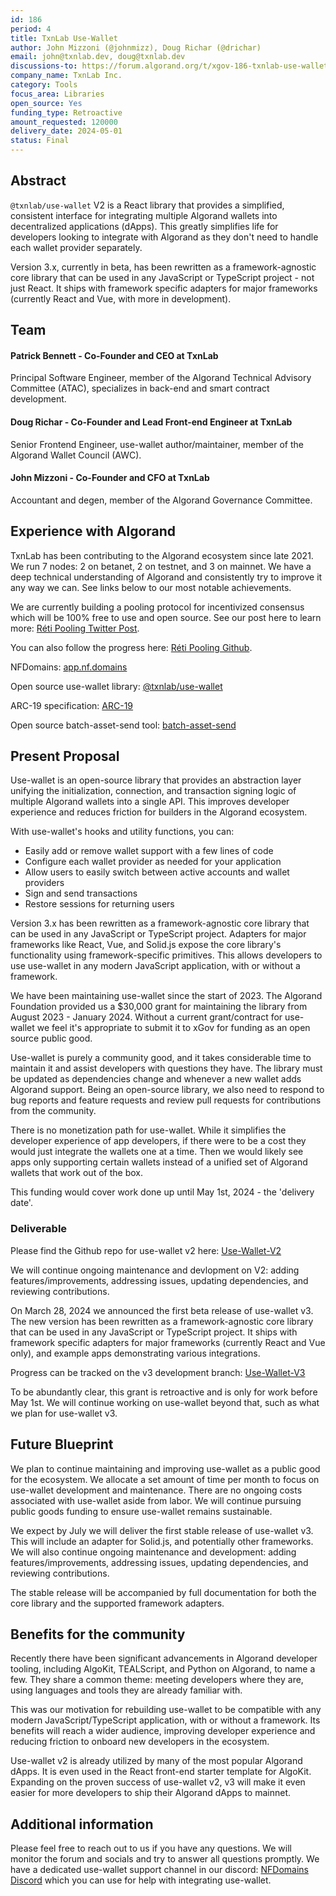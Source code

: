 ```yaml
---
id: 186
period: 4
title: TxnLab Use-Wallet
author: John Mizzoni (@johnmizz), Doug Richar (@drichar)
email: john@txnlab.dev, doug@txnlab.dev
discussions-to: https://forum.algorand.org/t/xgov-186-txnlab-use-wallet-discussion/11797
company_name: TxnLab Inc.
category: Tools
focus_area: Libraries
open_source: Yes
funding_type: Retroactive
amount_requested: 120000
delivery_date: 2024-05-01
status: Final
---
```


## Abstract
`@txnlab/use-wallet` V2 is a React library that provides a simplified, consistent interface for integrating multiple Algorand wallets into decentralized applications (dApps). This greatly simplifies life for developers looking to integrate with Algorand as they don't need to handle each wallet provider separately.

Version 3.x, currently in beta, has been rewritten as a framework-agnostic core library that can be used in any JavaScript or TypeScript project - not just React. It ships with framework specific adapters for major frameworks (currently React and Vue, with more in development).

## Team
#### Patrick Bennett - Co-Founder and CEO at TxnLab

Principal Software Engineer, member of the Algorand Technical Advisory Committee (ATAC), specializes in back-end and smart contract development.

#### Doug Richar - Co-Founder and Lead Front-end Engineer at TxnLab

Senior Frontend Engineer, use-wallet author/maintainer, member of the Algorand Wallet Council (AWC).

#### John Mizzoni - Co-Founder and CFO at TxnLab

Accountant and degen, member of the Algorand Governance Committee.

## Experience with Algorand
TxnLab has been contributing to the Algorand ecosystem since late 2021. We run 7 nodes: 2 on betanet, 2 on testnet, and 3 on mainnet. We have a deep technical understanding of Algorand and consistently try to improve it any way we can. See links below to our most notable achievements.

We are currently building a pooling protocol for incentivized consensus which will be 100% free to use and open source. See our post here to learn more: <a href="https://x.com/TxnLab/status/1768403605860560937?s=20">Réti Pooling Twitter Post</a>.

You can also follow the progress here: <a href="https://github.com/TxnLab/reti">Réti Pooling Github</a>.

NFDomains: <a href="https://app.nf.domains/">app.nf.domains</a>

Open source use-wallet library: <a href="https://github.com/TxnLab/use-wallet">@txnlab/use-wallet</a> 

ARC-19 specification: <a href="https://github.com/algorandfoundation/ARCs/blob/main/ARCs/arc-0019.md">ARC-19</a>

Open source batch-asset-send tool: <a href="https://github.com/TxnLab/batch-asset-send">batch-asset-send</a>

## Present Proposal
Use-wallet is an open-source library that provides an abstraction layer unifying the initialization, connection, and transaction signing logic of multiple Algorand wallets into a single API. This improves developer experience and reduces friction for builders in the Algorand ecosystem.

With use-wallet's hooks and utility functions, you can:

- Easily add or remove wallet support with a few lines of code
- Configure each wallet provider as needed for your application
- Allow users to easily switch between active accounts and wallet providers
- Sign and send transactions
- Restore sessions for returning users

Version 3.x has been rewritten as a framework-agnostic core library that can be used in any JavaScript or TypeScript project. Adapters for major frameworks like React, Vue, and Solid.js expose the core library's functionality using framework-specific primitives. This allows developers to use use-wallet in any modern JavaScript application, with or without a framework.

We have been maintaining use-wallet since the start of 2023. The Algorand Foundation provided us a $30,000 grant for maintaining the library from August 2023 - January 2024. Without a current grant/contract for use-wallet we feel it's appropriate to submit it to xGov for funding as an open source public good.
 
Use-wallet is purely a community good, and it takes considerable time to maintain it and assist developers with questions they have. The library must be updated as dependencies change and whenever a new wallet adds Algorand support. Being an open-source library, we also need to respond to bug reports and feature requests and review pull requests for contributions from the community.

There is no monetization path for use-wallet. While it simplifies the developer experience of app developers, if there were to be a cost they would just integrate the wallets one at a time. Then we would likely see apps only supporting certain wallets instead of a unified set of Algorand wallets that work out of the box.

This funding would cover work done up until May 1st, 2024 - the 'delivery date'.

### Deliverable

Please find the Github repo for use-wallet v2 here: <a href=https://github.com/TxnLab/use-wallet>Use-Wallet-V2</a>

We will continue ongoing maintenance and devlopment on V2: adding features/improvements, addressing issues, updating dependencies, and reviewing contributions.

On March 28, 2024 we announced the first beta release of use-wallet v3. The new version has been rewritten as a framework-agnostic core library that can be used in any JavaScript or TypeScript project. It ships with framework specific adapters for major frameworks (currently React and Vue only), and example apps demonstrating various integrations.

Progress can be tracked on the v3 development branch: <a href=https://github.com/TxnLab/use-wallet/tree/v3>Use-Wallet-V3</a>

To be abundantly clear, this grant is retroactive and is only for work before May 1st. We will continue working on use-wallet beyond that, such as what we plan for use-wallet v3.

## Future Blueprint
We plan to continue maintaining and improving use-wallet as a public good for the ecosystem. We allocate a set amount of time per month to focus on use-wallet development and maintenance. There are no ongoing costs associated with use-wallet aside from labor. We will continue pursuing public goods funding to ensure use-wallet remains sustainable.

We expect by July we will deliver the first stable release of use-wallet v3. This will include an adapter for Solid.js, and potentially other frameworks. We will also continue ongoing maintenance and development: adding features/improvements, addressing issues, updating dependencies, and reviewing contributions.

The stable release will be accompanied by full documentation for both the core library and the supported framework adapters.

## Benefits for the community
Recently there have been significant advancements in Algorand developer tooling, including AlgoKit, TEALScript, and Python on Algorand, to name a few. They share a common theme: meeting developers where they are, using languages and tools they are already familiar with.

This was our motivation for rebuilding use-wallet to be compatible with any modern JavaScript/TypeScript application, with or without a framework. Its benefits will reach a wider audience, improving developer experience and reducing friction to onboard new developers in the ecosystem.

Use-wallet v2 is already utilized by many of the most popular Algorand dApps. It is even used in the React front-end starter template for AlgoKit. Expanding on the proven success of use-wallet v2, v3 will make it even easier for more developers to ship their Algorand dApps to mainnet.

## Additional information
Please feel free to reach out to us if you have any questions. We will monitor the forum and socials and try to answer all questions promptly. We have a dedicated use-wallet support channel in our discord: <a href="https://discord.gg/Y4TEVzuKbG"> NFDomains Discord</a> which you can use for help with integrating use-wallet.
